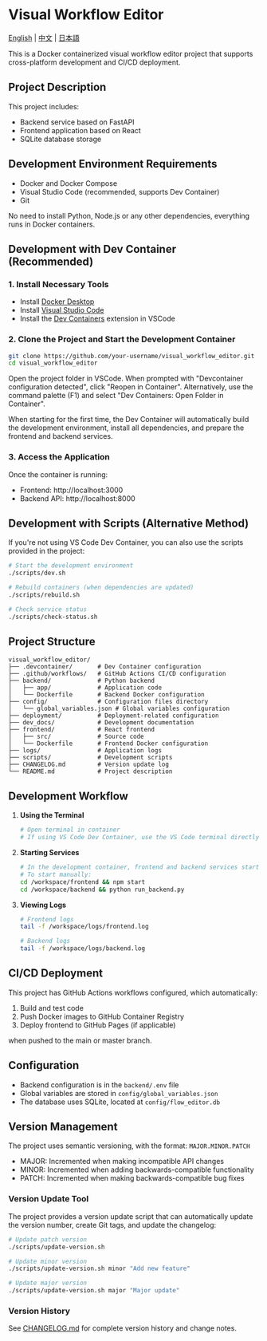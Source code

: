 # Visual Workflow Editor

[English](README.md) | [中文](README_zh.md) | [日本語](README_ja.md)

This is a Docker containerized visual workflow editor project that supports cross-platform development and CI/CD deployment.

## Project Description

This project includes:

- Backend service based on FastAPI
- Frontend application based on React
- SQLite database storage

## Development Environment Requirements

- Docker and Docker Compose
- Visual Studio Code (recommended, supports Dev Container)
- Git

No need to install Python, Node.js or any other dependencies, everything runs in Docker containers.

## Development with Dev Container (Recommended)

### 1. Install Necessary Tools

- Install [Docker Desktop](https://www.docker.com/products/docker-desktop)
- Install [Visual Studio Code](https://code.visualstudio.com/)
- Install the [Dev Containers](https://marketplace.visualstudio.com/items?itemName=ms-vscode-remote.remote-containers) extension in VSCode

### 2. Clone the Project and Start the Development Container

```bash
git clone https://github.com/your-username/visual_workflow_editor.git
cd visual_workflow_editor
```

Open the project folder in VSCode. When prompted with "Devcontainer configuration detected", click "Reopen in Container". Alternatively, use the command palette (F1) and select "Dev Containers: Open Folder in Container".

When starting for the first time, the Dev Container will automatically build the development environment, install all dependencies, and prepare the frontend and backend services.

### 3. Access the Application

Once the container is running:

- Frontend: http://localhost:3000
- Backend API: http://localhost:8000

## Development with Scripts (Alternative Method)

If you're not using VS Code Dev Container, you can also use the scripts provided in the project:

```bash
# Start the development environment
./scripts/dev.sh

# Rebuild containers (when dependencies are updated)
./scripts/rebuild.sh

# Check service status
./scripts/check-status.sh
```

## Project Structure

```
visual_workflow_editor/
├── .devcontainer/       # Dev Container configuration
├── .github/workflows/   # GitHub Actions CI/CD configuration
├── backend/             # Python backend
│   ├── app/             # Application code
│   └── Dockerfile       # Backend Docker configuration
├── config/              # Configuration files directory
│   └── global_variables.json # Global variables configuration
├── deployment/          # Deployment-related configuration
├── dev_docs/            # Development documentation
├── frontend/            # React frontend
│   ├── src/             # Source code
│   └── Dockerfile       # Frontend Docker configuration
├── logs/                # Application logs
├── scripts/             # Development scripts
├── CHANGELOG.md         # Version update log
└── README.md            # Project description
```

## Development Workflow

1. **Using the Terminal**

   ```bash
   # Open terminal in container
   # If using VS Code Dev Container, use the VS Code terminal directly
   ```

2. **Starting Services**

   ```bash
   # In the development container, frontend and backend services start automatically
   # To start manually:
   cd /workspace/frontend && npm start
   cd /workspace/backend && python run_backend.py
   ```

3. **Viewing Logs**

   ```bash
   # Frontend logs
   tail -f /workspace/logs/frontend.log

   # Backend logs
   tail -f /workspace/logs/backend.log
   ```

## CI/CD Deployment

This project has GitHub Actions workflows configured, which automatically:

1. Build and test code
2. Push Docker images to GitHub Container Registry
3. Deploy frontend to GitHub Pages (if applicable)

when pushed to the main or master branch.

## Configuration

- Backend configuration is in the `backend/.env` file
- Global variables are stored in `config/global_variables.json`
- The database uses SQLite, located at `config/flow_editor.db`

## Version Management

The project uses semantic versioning, with the format: `MAJOR.MINOR.PATCH`

- MAJOR: Incremented when making incompatible API changes
- MINOR: Incremented when adding backwards-compatible functionality
- PATCH: Incremented when making backwards-compatible bug fixes

### Version Update Tool

The project provides a version update script that can automatically update the version number, create Git tags, and update the changelog:

```bash
# Update patch version
./scripts/update-version.sh

# Update minor version
./scripts/update-version.sh minor "Add new feature"

# Update major version
./scripts/update-version.sh major "Major update"
```

### Version History

See [CHANGELOG.md](CHANGELOG.md) for complete version history and change notes.
